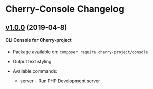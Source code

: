 # Cherry-Console Changelog

## [v1.0.0](https://github.com/cherry-framework/logs-viewer/releases/tag/v1.0.0 "v1.0.0") (2019-04-8)
#### CLI Console for Cherry-project

- Package available on: `composer require cherry-project/console`
- Output text styling
- Available commands:

    - server - Run PHP Development server
    